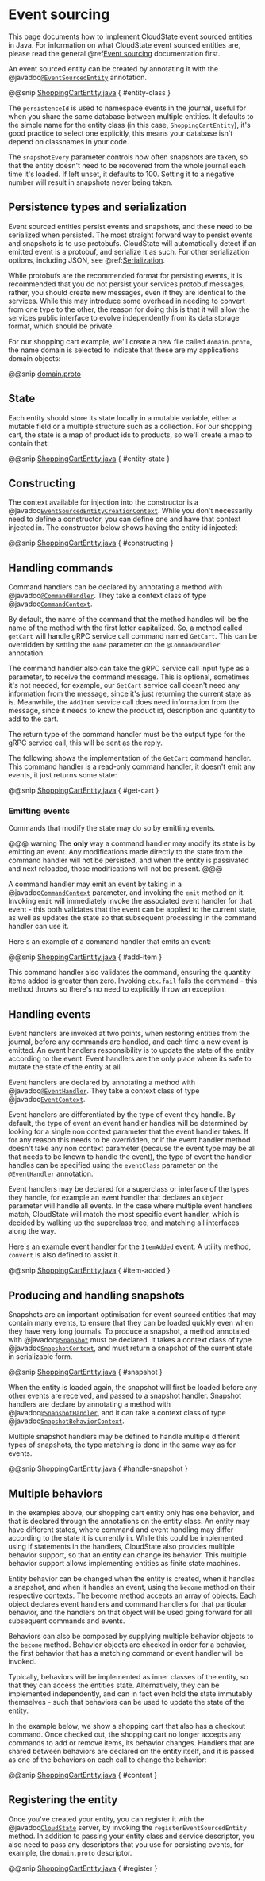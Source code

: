 # Event sourcing

This page documents how to implement CloudState event sourced entities in Java. For information on what CloudState event sourced entities are, please read the general @ref[Event sourcing](../../features/eventsourced.md) documentation first.

An event sourced entity can be created by annotating it with the @javadoc[`@EventSourcedEntity`](io.cloudstate.javasupport.eventsourced.EventSourcedEntity) annotation.

@@snip [ShoppingCartEntity.java](/docs/src/test/java/docs/user/eventsourced/ShoppingCartEntity.java) { #entity-class }

The `persistenceId` is used to namespace events in the journal, useful for when you share the same database between multiple entities. It defaults to the simple name for the entity class (in this case, `ShoppingCartEntity`), it's good practice to select one explicitly, this means your database isn't depend on classnames in your code.

The `snapshotEvery` parameter controls how often snapshots are taken, so that the entity doesn't need to be recovered from the whole journal each time it's loaded. If left unset, it defaults to 100. Setting it to a negative number will result in snapshots never being taken.

## Persistence types and serialization

Event sourced entities persist events and snapshots, and these need to be serialized when persisted. The most straight forward way to persist events and snapshots is to use protobufs. CloudState will automatically detect if an emitted event is a protobuf, and serialize it as such. For other serialization options, including JSON, see @ref:[Serialization](serialization.md).

While protobufs are the recommended format for persisting events, it is recommended that you do not persist your services protobuf messages, rather, you should create new messages, even if they are identical to the services. While this may introduce some overhead in needing to convert from one type to the other, the reason for doing this is that it will allow the services public interface to evolve independently from its data storage format, which should be private.

For our shopping cart example, we'll create a new file called `domain.proto`, the name domain is selected to indicate that these are my applications domain objects:

@@snip [domain.proto](/docs/src/test/proto/domain.proto)

## State

Each entity should store its state locally in a mutable variable, either a mutable field or a multiple structure such as a collection. For our shopping cart, the state is a map of product ids to products, so we'll create a map to contain that:

@@snip [ShoppingCartEntity.java](/docs/src/test/java/docs/user/eventsourced/ShoppingCartEntity.java) { #entity-state }

## Constructing

The context available for injection into the constructor is a @javadoc[`EventSourcedEntityCreationContext`](io.cloudstate.javasupport.eventsourced.EventSourcedEntityCreationContext). While you don't necessarily need to define a constructor, you can define one and have that context injected in. The constructor below shows having the entity id injected:

@@snip [ShoppingCartEntity.java](/docs/src/test/java/docs/user/eventsourced/ShoppingCartEntity.java) { #constructing }

## Handling commands

Command handlers can be declared by annotating a method with @javadoc[`@CommandHandler`](io.cloudstate.javasupport.eventsourced.CommandHandler). They take a context class of type @javadoc[`CommandContext`](io.cloudstate.javasupport.eventsourced.CommandContext).

By default, the name of the command that the method handles will be the name of the method with the first letter capitalized. So, a method called `getCart` will handle gRPC service call command named `GetCart`. This can be overridden by setting the `name` parameter on the `@CommandHandler` annotation.

The command handler also can take the gRPC service call input type as a parameter, to receive the command message. This is optional, sometimes it's not needed, for example, our `GetCart` service call doesn't need any information from the message, since it's just returning the current state as is. Meanwhile, the `AddItem` service call does need information from the message, since it needs to know the product id, description and quantity to add to the cart.

The return type of the command handler must be the output type for the gRPC service call, this will be sent as the reply.

The following shows the implementation of the `GetCart` command handler. This command handler is a read-only command handler, it doesn't emit any events, it just returns some state:

@@snip [ShoppingCartEntity.java](/docs/src/test/java/docs/user/eventsourced/ShoppingCartEntity.java) { #get-cart }

### Emitting events

Commands that modify the state may do so by emitting events.

@@@ warning
The **only** way a command handler may modify its state is by emitting an event. Any modifications made directly to the state from the command handler will not be persisted, and when the entity is passivated and next reloaded, those modifications will not be present.
@@@

A command handler may emit an event by taking in a @javadoc[`CommandContext`](io.cloudstate.javasupport.eventsourced.CommandContext) parameter, and invoking the `emit` method on it. Invoking `emit` will immediately invoke the associated event handler for that event - this both validates that the event can be applied to the current state, as well as updates the state so that subsequent processing in the command handler can use it.

Here's an example of a command handler that emits an event:

@@snip [ShoppingCartEntity.java](/docs/src/test/java/docs/user/eventsourced/ShoppingCartEntity.java) { #add-item }

This command handler also validates the command, ensuring the quantity items added is greater than zero. Invoking `ctx.fail` fails the command - this method throws so there's no need to explicitly throw an exception.

## Handling events

Event handlers are invoked at two points, when restoring entities from the journal, before any commands are handled, and each time a new event is emitted. An event handlers responsibility is to update the state of the entity according to the event. Event handlers are the only place where its safe to mutate the state of the entity at all.

Event handlers are declared by annotating a method with @javadoc[`@EventHandler`](io.cloudstate.javasupport.eventsourced.EventHandler). They take a context class of type @javadoc[`EventContext`](io.cloudstate.javasupport.eventsourced.EventContext).

Event handlers are differentiated by the type of event they handle. By default, the type of event an event handler handles will be determined by looking for a single non context parameter that the event handler takes. If for any reason this needs to be overridden, or if the event handler method doesn't take any non context parameter (because the event type may be all that needs to be known to handle the event), the type of event the handler handles can be specified using the `eventClass` parameter on the `@EventHandler` annotation.

Event handlers may be declared for a superclass or interface of the types they handle, for example an event handler that declares an `Object` parameter will handle all events. In the case where multiple event handlers match, CloudState will match the most specific event handler, which is decided by walking up the superclass tree, and matching all interfaces along the way.

Here's an example event handler for the `ItemAdded` event. A utility method, `convert` is also defined to assist it.

@@snip [ShoppingCartEntity.java](/docs/src/test/java/docs/user/eventsourced/ShoppingCartEntity.java) { #item-added }

## Producing and handling snapshots

Snapshots are an important optimisation for event sourced entities that may contain many events, to ensure that they can be loaded quickly even when they have very long journals. To produce a snapshot, a method annotated with @javadoc[`@Snapshot`](io.cloudstate.javasupport.eventsourced.Snapshot) must be declared. It takes a context class of type @javadoc[`SnapshotContext`](io.cloudstate.javasupport.eventsourced.SnapshotContext), and must return a snapshot of the current state in serializable form. 

@@snip [ShoppingCartEntity.java](/docs/src/test/java/docs/user/eventsourced/ShoppingCartEntity.java) { #snapshot }

When the entity is loaded again, the snapshot will first be loaded before any other events are received, and passed to a snapshot handler. Snapshot handlers are declare by annotating a method with @javadoc[`@SnapshotHandler`](io.cloudstate.javasupport.eventsourced.SnapshotHandler), and it can take a context class of type @javadoc[`SnapshotBehaviorContext`](io.cloudstate.javasupport.eventsourced.SnapshotBehaviorContext).

Multiple snapshot handlers may be defined to handle multiple different types of snapshots, the type matching is done in the same way as for events.

@@snip [ShoppingCartEntity.java](/docs/src/test/java/docs/user/eventsourced/ShoppingCartEntity.java) { #handle-snapshot }

## Multiple behaviors

In the examples above, our shopping cart entity only has one behavior, and that is declared through the annotations on the entity class. An entity may have different states, where command and event handling may differ according to the state it is currently in. While this could be implemented using if statements in the handlers, CloudState also provides multiple behavior support, so that an entity can change its behavior. This multiple behavior support allows implementing entities as finite state machines.

Entity behavior can be changed when the entity is created, when it handles a snapshot, and when it handles an event, using the `become` method on their respective contexts. The become method accepts an array of objects. Each object declares event handlers and command handlers for that particular behavior, and the handlers on that object will be used going forward for all subsequent commands and events.

Behaviors can also be composed by supplying multiple behavior objects to the `become` method. Behavior objects are checked in order for a behavior, the first behavior that has a matching command or event handler will be invoked.

Typically, behaviors will be implemented as inner classes of the entity, so that they can access the entities state. Alternatively, they can be implemented independently, and can in fact even hold the state immutably themselves - such that behaviors can be used to update the state of the entity.

In the example below, we show a shopping cart that also has a checkout command. Once checked out, the shopping cart no longer accepts any commands to add or remove items, its behavior changes. Handlers that are shared between behaviors are declared on the entity itself, and it is passed as one of the behaviors on each call to change the behavior:

@@snip [ShoppingCartEntity.java](/docs/src/test/java/docs/user/eventsourced/behavior/ShoppingCartEntity.java) { #content }

## Registering the entity

Once you've created your entity, you can register it with the @javadoc[`CloudState`](io.cloudstate.javasupport.CloudState) server, by invoking the `registerEventSourcedEntity` method. In addition to passing your entity class and service descriptor, you also need to pass any descriptors that you use for persisting events, for example, the `domain.proto` descriptor.

@@snip [ShoppingCartEntity.java](/docs/src/test/java/docs/user/eventsourced/ShoppingCartEntity.java) { #register }
